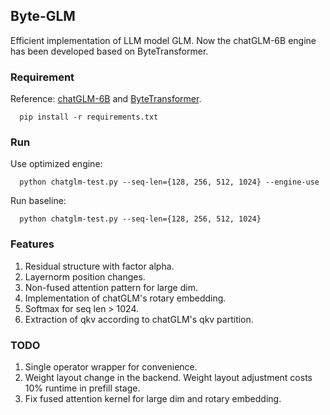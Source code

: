 ## Byte-GLM
  Efficient implementation of LLM model GLM. Now the chatGLM-6B engine has been developed based on ByteTransformer.

### Requirement
  Reference: [chatGLM-6B](https://github.com/THUDM/ChatGLM-6B) and [ByteTransformer](https://github.com/bytedance/ByteTransformer).
```
  pip install -r requirements.txt
```

### Run
  Use optimized engine: 
```
  python chatglm-test.py --seq-len={128, 256, 512, 1024} --engine-use
```
  Run baseline:
```
  python chatglm-test.py --seq-len={128, 256, 512, 1024}
```

### Features
  1. Residual structure with factor alpha.
  2. Layernorm position changes.
  3. Non-fused attention pattern for large dim. 
  4. Implementation of chatGLM's rotary embedding.
  5. Softmax for seq len > 1024.
  6. Extraction of qkv according to chatGLM's qkv partition.

### TODO
  1. Single operator wrapper for convenience. 
  2. Weight layout change in the backend. Weight layout adjustment costs 10% runtime in prefill stage.
  3. Fix fused attention kernel for large dim and rotary embedding.
